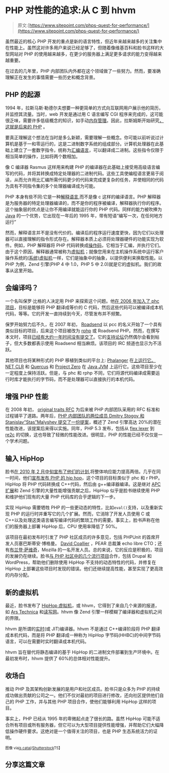 # PHP 对性能的追求:从 C 到 hhvm

> 原文:[https://www.sitepoint.com/phps-quest-for-performance/](https://www.sitepoint.com/phps-quest-for-performance/)

虽然最近的核心 PHP 开发的重点是新的语言特性，但近年来越来越多的关注集中在性能上。虽然这对许多用户来说已经足够了，但随着像维基百科和脸书这样的大型网站对 PHP 的使用越来越多，在更少的服务器上满足更多请求的能力变得越来越重要。

在过去的几年里，PHP 内部团队内外都在这个领域做了一些努力。然而，要准确理解正在发生的事情需要一些历史和概念背景。

## PHP 的起源

1994 年，拉斯马斯·勒德尔夫想要一种更简单的方式向互联网用户展示他的简历，并监控其流量。当时，web 开发是通过用 C 语言编写 CGI 程序来完成的，这可能很乏味，需要许多低级概念的知识，如手动[内存管理](http://en.wikipedia.org/wiki/Memory_management)。因此，拉斯姆斯开始研究[，这就是后来的 PHP](http://www.php.net/manual/en/history.php.php) 。

要真正理解这个想法在当时是多么新颖，需要理解一些概念。你可能以前听说过计算机是基于一和零运行的，这是二进制数字系统的组成部分。计算机处理器在此基础上建立了一套数字指令，统称为[汇编语言](http://en.wikipedia.org/wiki/Assembly_language)，可以翻译成二进制。这些指令仅限于相当简单的操作，比如将两个数相加。

像 C 编译器 Rasmus 这样用来构建 PHP 的编译器在此基础上接受用高级语言编写的代码，并将其转换成特定处理器的二进制代码。这些工具使编程语言更易于阅读，从而允许用比汇编所需代码更少的代码来完成更复杂的任务，并使相同的代码为具有不同指令集的多个处理器编译成为可能。

PHP 本身有些不同:它是一种[解释语言](http://en.wikipedia.org/wiki/Interpreted_language),而不是像 c 这样的编译语言。PHP 解释器是为服务器的特定处理器编译的，而不是你的程序被编译，解释器执行你的程序。这个抽象层的优点是让你不用编译就能运行你的 PHP 代码。同样的能力被吹捧为 [Java](http://en.wikipedia.org/wiki/Java_(programming_language)) 的一个优势，它出现在一年后的 1995 年，带有短语“编写一次，在任何地方运行”

然而，解释语言并不是没有代价的。编译后的程序运行速度更快，因为它们以处理器可以直接理解的指令形式存在。解释器本质上必须将处理器硬件的功能实现为软件。例如，PHP 解释器将 PHP 代码转换成[操作码](http://en.wikipedia.org/wiki/Bytecode)，它相当于汇编，并执行它们。由于这个原因，解释器通常被称为[虚拟机](http://en.wikipedia.org/wiki/Virtual_machine#Process_virtual_machines)；就像您用来在主机操作系统中运行客户操作系统的[(系统)虚拟机](http://en.wikipedia.org/wiki/Virtual_machine#System_virtual_machines)一样，它们是抽象中的抽象，以提供便利来换取性能。以 PHP 为例，Zend 引擎(PHP 4 中 1.0，PHP 5 中 2.0)就是它的虚拟机。我们的故事从这里开始。

## 会编译吗？

一个名叫保罗·比格的人决定用 PHP 来探索这个问题。他[在 2006 年加入了 phc 项目](http://phpcompiler.org/news.html)，目标是能够将 PHP 翻译成等价的 C 代码，然后这些代码可以被编译成本机代码，等等。它的开发一直持续到今天，尽管发布并不频繁。

保罗开始努力后不久，在 2007 年初， [Roadsend](http://www.roadsend.com/home/index.php) 以 pcc 的名义开始了一个具有类似目标的项目，后来这个项目被改为 [rphp](http://code.roadsend.com/rphp) 或 Roadsend PHP。然而，在撰写本文时，项目[已经有大约一年时间没有提交了](http://code.roadsend.com/rphp/changeset/1069/)。它的[支持论坛](https://groups.google.com/forum/#!forum/rphp)仍然偶尔会看到帖子，但大多数都表示使用 Roadsend 相当麻烦。该项目的 IRC 频道也显示为不活跃。

其他项目也将某种形式的 PHP 移植到类似的平台上: [Phalanger](http://www.php-compiler.net/about) 在[上运行它。NET CLR](http://en.wikipedia.org/wiki/.NET_framework) 和 [Quercus](http://quercus.caucho.com/) 和 [Project Zero](https://www.projectzero.org/) 在 [Java JVM](http://en.wikipedia.org/wiki/Java_Virtual_Machine) 上运行它。这些项目至少在一定程度上保持活跃。但是，与 phc 和 rphp 不同，它们将源代码编译成需要运行时库才能执行的字节码，而不是处理器可以直接执行的本机代码。

## 增强 PHP 性能

在 2008 年初， [original traits RFC](https://wiki.php.net/rfc/traits) 为后来被 PHP 内部团队采用的 RFC 标准和过程铺平了道路。两年后，[PHP 内部团队的两位成员 Dmitry Stogov 和 Stanislav“Stas”Malyshev 提交了一份提案](https://wiki.php.net/rfc/performanceimprovements)，概述了 Zend 引擎高达 20%的潜在性能改进，该提案后来得以实施。同年，PHP 5.3 发布，包括从 [flex lexer](http://en.wikipedia.org/wiki/Flex_lexical_analyser) 到 [re2c](http://re2c.org/) 的切换，这也导致了轻微的性能改进。很明显，PHP 的性能已经不仅仅是一个学术问题。

## 输入 HipHop

脸书[在 2010 年 2 月中旬宣布了他们的计划](https://www.facebook.com/note.php?note_id=307069903919),将整体响应能力提高两倍。几乎在同一时间，他们[宣布发布 PHP 的 hip hop](https://www.facebook.com/note.php?note_id=280583813919)，这个项目的目标类似于 phc 和 r PHP。HipHop 将 PHP 代码转换成 C++代码，然后由 g++编译器编译。这是继对 [APC 扩展](http://pecl.php.net/package/APC)和 Zend 引擎的大量性能增强贡献之后，HipHop 似乎是脸书继续使用 PHP 和维护他们现有的大量 PHP 代码库的合乎逻辑的下一步。

实现 HipHop 需要牺牲 PHP 的一些更动态的特性，比如`eval()`支持，以及重新实现 PHP 的运行时并重写它的几个扩展。然而，它消除了开发人员使用 C 或 C++以及处理这类语言编写编译代码的繁琐工作的需要。事实上，脸书声称在他们的服务器上部署 HipHop 后，CPU 使用率降低了 50%。

该项目在最初发布时引发了 PHP 社区成员的许多意见，包括 PHPUnit 的首席开发人员塞巴斯蒂安·博格曼。 [David Coallier](http://blog.echolibre.com/2010/02/hiphop-for-php-facebook-unveils-its-magic/) ，PEAR 总裁兼 echo libre CTO；还有[布兰登·萨维奇](http://www.brandonsavage.net/hiphop-for-php-who-benefits-who-doesnt/)，Mozilla 的一名开发人员。总的来说，它的反应是积极的，项目的发展仍在继续。脸书[与 PHP 社区中的几个流行项目](https://www.facebook.com/note.php?note_id=416880943919)合作，包括 Drupal 和 WordPress，帮助他们删除使用 HipHop 不支持的动态特性的代码，并修复在 HipHop 上部署这些项目时发现的错误。他们还继续提高性能，甚至实现了更高效的内存分配。

## 新的虚拟机

最近，脸书发布了 [HipHop 虚拟机](https://www.facebook.com/notes/facebook-engineering/the-hiphop-virtual-machine/10150415177928920)，或 hhvm，它得到了来自几个来源的报道，如 [Ars Technica](http://arstechnica.com/business/news/2011/12/facebook-looks-to-fix-php-performance-with-hiphop-virtual-machine.ars) 和[读写网](http://www.readwriteweb.com/enterprise/2011/12/better-faster-stronger-php-fac.php)。hhvm 像 Zend 引擎一样模糊了编译器和虚拟机之间的界限。

hhvm 是所谓的[实时](http://en.wikipedia.org/wiki/Just-in-time_compilation)(或 JIT)编译器。hhvm 不是通过 C++编译阶段将 PHP 翻译成本机代码，而是将 PHP 翻译成一种称为 HipHop 字节码(HHBC)的中间字节码语言，可以在需要时实时翻译成本机代码。

hhvm 旨在替代将静态编译的基于 HipHop 的二进制文件部署到生产环境中。在最初发布时，hhvm 提供了 60%的总体相对性能提升。

## 收场白

推动 PHP 及其架构创新发展的是用户和社区成员。脸书只是众多为 PHP 的持续成功做出贡献的公司之一。他们不仅对最初的项目进行修改，还向社区提供他们自己的 PHP 工作，并与其他 PHP 项目合作，使他们能够利用 HipHop 这样的项目。

事实上，PHP 已经从 1995 年的卑微起点走了很长的路。虽然 HipHop 可能不适合所有项目或所有服务器，但它可以为大型项目提供性能增强，并帮助它们大幅降低操作硬件要求。这绝对是一个值得关注的项目，也是 PHP 生态系统活力的证明。

<small>图像 via[is catal](http://www.shutterstock.com/gallery-578278p1.html)/[Shutterstock](http://www.shutterstock.com)T5】</small>

## 分享这篇文章